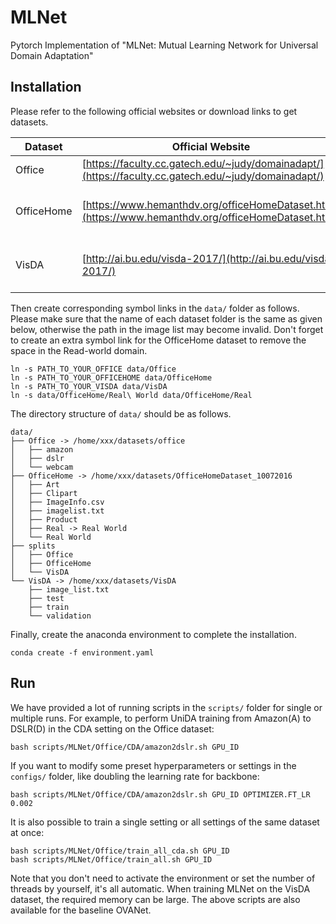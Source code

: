# MLNet
Pytorch Implementation of "MLNet: Mutual Learning Network for Universal Domain Adaptation"

## Installation

Please refer to the following official websites or download links to get datasets.

| Dataset | Official Website | Download Link |
| ------- | ---------------- | ------------- |
| Office | [https://faculty.cc.gatech.edu/~judy/domainadapt/](https://faculty.cc.gatech.edu/~judy/domainadapt/) | [https://drive.google.com/open?id=0B4IapRTv9pJ1WGZVd1VDMmhwdlE](https://drive.google.com/open?id=0B4IapRTv9pJ1WGZVd1VDMmhwdlE) |
| OfficeHome | [https://www.hemanthdv.org/officeHomeDataset.html](https://www.hemanthdv.org/officeHomeDataset.html) | [https://drive.google.com/file/d/0B81rNlvomiwed0V1YUxQdC1uOTg/view?resourcekey=0-2SNWq0CDAuWOBRRBL7ZZsw](https://drive.google.com/file/d/0B81rNlvomiwed0V1YUxQdC1uOTg/view?resourcekey=0-2SNWq0CDAuWOBRRBL7ZZsw) |
| VisDA | [http://ai.bu.edu/visda-2017/](http://ai.bu.edu/visda-2017/) | [https://github.com/VisionLearningGroup/taskcv-2017-public/tree/master/classification](https://github.com/VisionLearningGroup/taskcv-2017-public/tree/master/classification) |

Then create corresponding symbol links in the `data/` folder as follows. Please make sure that the name of each dataset folder is the same as given below, otherwise the path in the image list may become invalid. Don't forget to create an extra symbol link for the OfficeHome dataset to remove the space in the Read-world domain.
```
ln -s PATH_TO_YOUR_OFFICE data/Office
ln -s PATH_TO_YOUR_OFFICEHOME data/OfficeHome
ln -s PATH_TO_YOUR_VISDA data/VisDA
ln -s data/OfficeHome/Real\ World data/OfficeHome/Real
```

The directory structure of `data/` should be as follows.
```
data/
├── Office -> /home/xxx/datasets/office
│   ├── amazon
│   ├── dslr
│   └── webcam
├── OfficeHome -> /home/xxx/datasets/OfficeHomeDataset_10072016
│   ├── Art
│   ├── Clipart
│   ├── ImageInfo.csv
│   ├── imagelist.txt
│   ├── Product
│   ├── Real -> Real World
│   └── Real World
├── splits
│   ├── Office
│   ├── OfficeHome
│   └── VisDA
└── VisDA -> /home/xxx/datasets/VisDA
    ├── image_list.txt
    ├── test
    ├── train
    └── validation
```

Finally, create the anaconda environment to complete the installation.
```
conda create -f environment.yaml
```

## Run

We have provided a lot of running scripts in the `scripts/` folder for single or multiple runs. For example, to perform UniDA training from Amazon(A) to DSLR(D) in the CDA setting on the Office dataset:
```
bash scripts/MLNet/Office/CDA/amazon2dslr.sh GPU_ID
```
If you want to modify some preset hyperparameters or settings in the ``configs/`` folder, like doubling the learning rate for backbone:
```
bash scripts/MLNet/Office/CDA/amazon2dslr.sh GPU_ID OPTIMIZER.FT_LR 0.002
```
It is also possible to train a single setting or all settings of the same dataset at once:
```
bash scripts/MLNet/Office/train_all_cda.sh GPU_ID
bash scripts/MLNet/Office/train_all.sh GPU_ID
```
Note that you don't need to activate the environment or set the number of threads by yourself, it's all automatic. When training MLNet on the VisDA dataset, the required memory can be large. The above scripts are also available for the baseline OVANet.